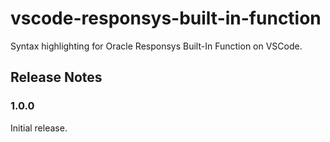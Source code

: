 # vscode-responsys-built-in-function

Syntax highlighting for Oracle Responsys Built-In Function on VSCode.

## Release Notes

### 1.0.0

Initial release.